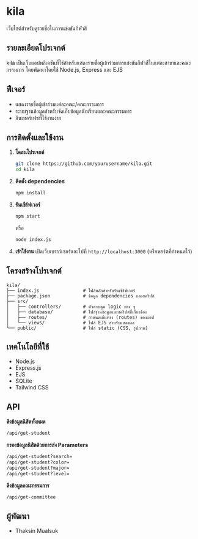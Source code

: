 # kila

เว็บไซต์สำหรับดูรายชื่อในการแข่งขันกีฬาสี

## รายละเอียดโปรเจกต์

kila เป็นเว็บแอปพลิเคชันที่ใช้สำหรับแสดงรายชื่อผู้เข้าร่วมการแข่งขันกีฬาสีในแต่ละสาขาและคณะกรรมการ โดยพัฒนาโดยใช้ Node.js, Express และ EJS

## ฟีเจอร์

- แสดงรายชื่อผู้เข้าร่วมแต่ละคณะ/คณะกรรมการ
- ระบบฐานข้อมูลสำหรับจัดเก็บข้อมูลนักเรียนและคณะกรรมการ
- อินเทอร์เฟซที่ใช้งานง่าย

## การติดตั้งและใช้งาน

1. **โคลนโปรเจกต์**
   ```bash
   git clone https://github.com/yourusername/kila.git
   cd kila
   ```

2. **ติดตั้ง dependencies**
   ```bash
   npm install
   ```

3. **รันเซิร์ฟเวอร์**
   ```bash
   npm start
   ```
   หรือ
   ```bash
   node index.js
   ```

4. **เข้าใช้งาน**
   เปิดเว็บเบราว์เซอร์และไปที่ `http://localhost:3000` (หรือพอร์ตที่กำหนดไว้)

## โครงสร้างโปรเจกต์

```
kila/
├── index.js                # ไฟล์หลักสำหรับรันเซิร์ฟเวอร์
├── package.json            # ข้อมูล dependencies และสคริปต์
├── src/
│   ├── controllers/        # ตัวควบคุม logic ต่าง ๆ
│   ├── database/           # ไฟล์ฐานข้อมูลและสคริปต์ที่เกี่ยวข้อง
│   ├── routes/             # กำหนดเส้นทาง (routes) ของแอป
│   └── views/              # ไฟล์ EJS สำหรับแสดงผล
└── public/                 # ไฟล์ static (CSS, รูปภาพ)
```

## เทคโนโลยีที่ใช้

- Node.js
- Express.js
- EJS
- SQLite
- Tailwind CSS

## API

  **ดึงข้อมูลนิสิตทั้งหมด**
  ```bash
  /api/get-student
  ```

  **กรองข้อมูลนิสิตด้วยการส่ง Parameters**
  ```bash
  /api/get-student?search=
  /api/get-student?color=
  /api/get-student?major=
  /api/get-student?level=
  ```

  **ดึงข้อมูลคณะกรรมการ**
  ```bash
  /api/get-committee
  ```

## ผู้พัฒนา

- Thaksin Mualsuk
